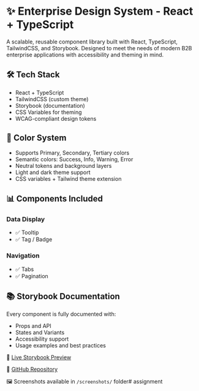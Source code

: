 # ✨ Enterprise Design System - React + TypeScript

A scalable, reusable component library built with React, TypeScript, TailwindCSS, and Storybook. Designed to meet the needs of modern B2B enterprise applications with accessibility and theming in mind.

## 🛠️ Tech Stack
- React + TypeScript
- TailwindCSS (custom theme)
- Storybook (documentation)
- CSS Variables for theming
- WCAG-compliant design tokens

## 🎨 Color System
- Supports Primary, Secondary, Tertiary colors
- Semantic colors: Success, Info, Warning, Error
- Neutral tokens and background layers
- Light and dark theme support
- CSS variables + Tailwind theme extension

## 📊 Components Included
### Data Display
- ✅ Tooltip
- ✅ Tag / Badge

### Navigation
- ✅ Tabs
- ✅ Pagination

## 📚 Storybook Documentation
Every component is fully documented with:
- Props and API
- States and Variants
- Accessibility support
- Usage examples and best practices

🔗 [Live Storybook Preview](https://your-chromatic-link)

📂 [GitHub Repository](https://github.com/hari143a/assignment)

🖼️ Screenshots available in `/screenshots/` folder#   a s s i g n m e n t 
 
 
